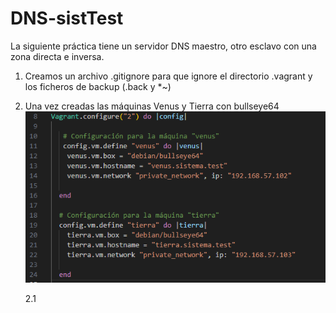 # DNS-sistTest
La siguiente práctica tiene un servidor DNS maestro, otro esclavo con una zona directa e inversa.


1. Creamos un archivo .gitignore para que ignore el directorio .vagrant y los ficheros de backup (.back y *~)

2. Una vez creadas las máquinas Venus y Tierra con bullseye64
    ![Texto alternativo](images/confMaquinas.png)

    2.1 
